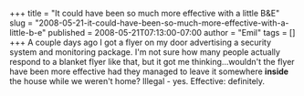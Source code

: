 +++
title = "It could have been so much more effective with a little B&E"
slug = "2008-05-21-it-could-have-been-so-much-more-effective-with-a-little-b-e"
published = 2008-05-21T07:13:00-07:00
author = "Emil"
tags = []
+++
A couple days ago I got a flyer on my door advertising a security system
and monitoring package. I'm not sure how many people actually respond to
a blanket flyer like that, but it got me thinking...wouldn't the flyer
have been more effective had they managed to leave it somewhere <span
style="font-weight: bold;">inside</span> the house while we weren't
home? Illegal - yes. Effective: definitely.
